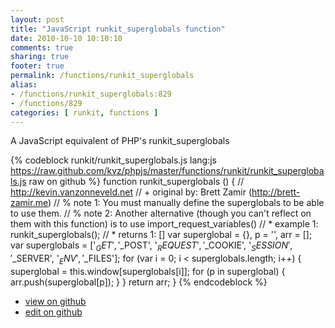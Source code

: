 ```yaml
---
layout: post
title: "JavaScript runkit_superglobals function"
date: 2010-10-10 10:10:10
comments: true
sharing: true
footer: true
permalink: /functions/runkit_superglobals
alias:
- /functions/runkit_superglobals:829
- /functions/829
categories: [ runkit, functions ]
---
```

A JavaScript equivalent of PHP's runkit_superglobals
<!-- more -->
{% codeblock runkit/runkit_superglobals.js lang:js https://raw.github.com/kvz/phpjs/master/functions/runkit/runkit_superglobals.js raw on github %}
function runkit_superglobals () {
    // http://kevin.vanzonneveld.net
    // +   original by: Brett Zamir (http://brett-zamir.me)
    // %          note 1: You must manually define the superglobals to be able to use them.
    // %          note 2: Another alternative (though you can't reflect on them with this function) is to use import_request_variables()
    // *     example 1: runkit_superglobals();
    // *     returns 1: []
    var superglobal = {},
        p = '',
        arr = [];
    var superglobals = ['$_GET', '$_POST', '$_REQUEST', '$_COOKIE', '$_SESSION', '$_SERVER', '$_ENV', '$_FILES'];
    for (var i = 0; i < superglobals.length; i++) {
        superglobal = this.window[superglobals[i]];
        for (p in superglobal) {
            arr.push(superglobal[p]);
        }
    }
    return arr;
}
{% endcodeblock %}
<ul>
 <li><a href="https://github.com/kvz/phpjs/blob/master/functions/runkit/runkit_superglobals.js">view on github</a></li>
 <li><a href="https://github.com/kvz/phpjs/edit/master/functions/runkit/runkit_superglobals.js">edit on github</a></li>
</ul>
